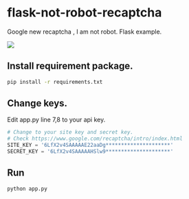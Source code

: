 # flask-not-robot-recaptcha

Google new recaptcha , I am not robot. Flask example.

![](https://raw.githubusercontent.com/eternnoir/flask-not-robot-recaptcha/master/index.png)

## Install requirement package.

```bash
pip install -r requirements.txt
```

## Change keys.

Edit app.py line 7,8 to your api key.

```python
# Change to your site key and secret key.
# Check https://www.google.com/recaptcha/intro/index.html
SITE_KEY = '6LfX2v4SAAAAAE22aaDg*********************'
SECRET_KEY = '6LfX2v4SAAAAAHSlw9*********************'
```

## Run

```python
python app.py
```


